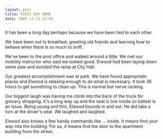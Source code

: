 ```yaml
---
layout: post
title: FIRST DAY HOME
date: 2006-12-15 22:03
---
```

<p>It has been a long day perhaps because we have been tied to each
other.
<p>We have been out to breakfast, greeting old friends and learning how
to behave when there is so much to sniff.
<p>We've been to the post office and walked around a little. We met our
mobility instructor who said we looked good. Elwood had been laying down
some paw and avoided the ramp at City Hall.
<p>Our greatest accomplishment was at park. We have found appropriate
places and Elwood is relaxing enough to do what is necessary. It took
36 hours to get something to clean up. This is normal but nerve racking.
<p>Our biggest laugh was having me climb into the back of the truck
for grocery shopping. It's a long way up and the seat is low inside so
ballast is an issue. Being young and thin, Elwood bounds in and out. He
did take a turn at the driver's seat. We laughed and laughed.
<p> Elwood also knows a few handy commands like ... inside. It means
find your way into the building. For us, it means find the door to the
apartment building from the street.
